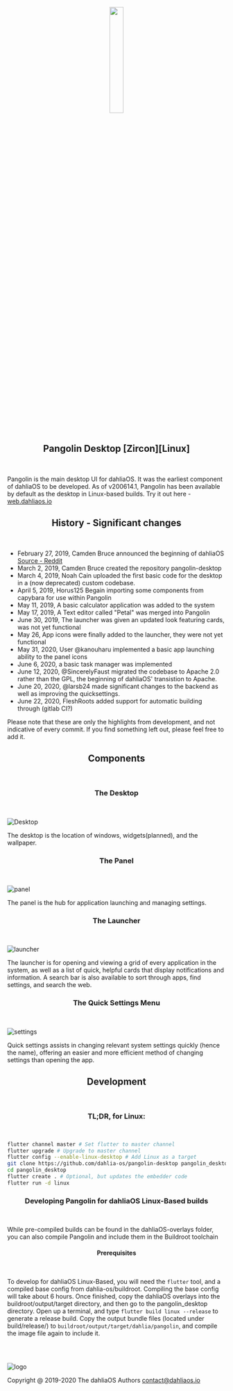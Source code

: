 <p align="center">
  <img width="25%" src="https://github.com/dahlia-os/documentation/blob/master/assets/images/logo/new/dahliaOS_logo_with_text_black.svg"
</p>
<h2 align="center">
    <b>Pangolin Desktop [Zircon][Linux]</b> 
    </h2>
<br />

Pangolin is the main desktop UI for dahliaOS. It was the earliest component of dahliaOS to be developed. As of v200614.1, Pangolin has been available by default as the desktop in Linux-based builds. 
Try it out here - [web.dahliaos.io](https://web.dahliaos.io)

<h2 align="center">
    <b>History - Significant changes</b> 
    </h2>
<br />

+ February 27, 2019, Camden Bruce announced the beginning of dahliaOS [Source - Reddit](https://www.reddit.com/r/Fuchsia/comments/av6tja/fuchsia_fork_dahlia_os/)
+ March 2, 2019, Camden Bruce created the repository pangolin-desktop 
+ March 4, 2019, Noah Cain uploaded the first basic code for the desktop in a (now deprecated) custom codebase. 
+ April 5, 2019, Horus125 Begain importing some components from capybara for use within Pangolin
+ May 11, 2019, A basic calculator application was added to the system
+ May 17, 2019, A Text editor called "Petal" was merged into Pangolin
+ June 30, 2019, The launcher was given an updated look featuring cards, was not yet functional
+ May 26, App icons were finally added to the launcher, they were not yet functional
+ May 31, 2020, User @kanouharu implemented a basic app launching ability to the panel icons
+ June 6, 2020, a basic task manager was implemented
+ June 12, 2020, @SincerelyFaust migrated the codebase to Apache 2.0 rather than the GPL, the beginning of dahliaOS' transistion to Apache.
+ June 20, 2020, @larsb24 made significant changes to the backend as well as improving the quicksettings. 
+ June 22, 2020, FleshRoots added support for automatic building through (gitlab CI?)

Please note that these are only the highlights from development, and not indicative of every commit. If you find something left out, please feel free to add it.

<h2 align="center">
    <b>Components</b> 
    </h2>
<br />


<h3 align="center">
    <b>The Desktop</b> 
    </h3>
<br />

![Desktop](assets/images/screenshots/ui/200804/desktop.png)

The desktop is the location of windows, widgets(planned), and the wallpaper.


<h3 align="center">
    <b>The Panel</b> 
    </h3>
<br />

![panel](assets/images/screenshots/ui/200804/panel.png)

The panel is the hub for application launching and managing settings.


<h3 align="center">
    <b>The Launcher</b> 
    </h3>
<br />

![launcher](assets/images/screenshots/ui/200804/launcher.png)

The launcher is for opening and viewing a grid of every application in the system, as well as a list of quick, helpful cards that display notifications and information. A search bar is also available to sort through apps, find settings, and search the web. 

<h3 align="center">
    <b>The Quick Settings Menu</b> 
    </h3>
<br />

![settings](assets/images/screenshots/ui/200804/settings.png)

Quick settings assists in changing relevant system settings quickly (hence the name), offering an easier and more efficient method of changing settings than opening the app.

<h2 align="center">
    <b>Development</b> 
    </h2>
<br />

<h3 align="center">
    <b>TL;DR, for Linux:</b> 
    </h3>
<br />

```bash
flutter channel master # Set flutter to master channel
flutter upgrade # Upgrade to master channel
flutter config --enable-linux-desktop # Add Linux as a target
git clone https://github.com/dahlia-os/pangolin-desktop pangolin_desktop # Clone the repo
cd pangolin_desktop
flutter create . # Optional, but updates the embedder code
flutter run -d linux
```

<h3 align="center">
    <b>Developing Pangolin for dahliaOS Linux-Based builds</b> 
    </h3>
<br />

While pre-compiled builds can be found in the dahliaOS-overlays folder, you can also compile Pangolin and include them in the Buildroot toolchain

<h4 align="center">
    <b>Prerequisites</b> 
    </h4>
<br />

To develop for dahliaOS Linux-Based, you will need the `flutter` tool, and a compiled base config from dahlia-os/buildroot. Compiling the base config will take about 6 hours. Once finished, copy the dahliaOS overlays into the buildroot/output/target directory, and then go to the pangolin_desktop directory. Open up a terminal, and type `flutter build linux --release` to generate a release build. Copy the output bundle files (located under build/release/) to `buildroot/output/target/dahlia/pangolin`, and compile the image file again to include it. 


<h3 align="center">
    <b>&nbsp;</b>
</h3>

![logo](https://github.com/dahlia-os/documentation/blob/master/assets/images/logo/new/dahliaOS_logo_with_text_black_small.svg)

Copyright @ 2019-2020 The dahliaOS Authors contact@dahliaos.io
